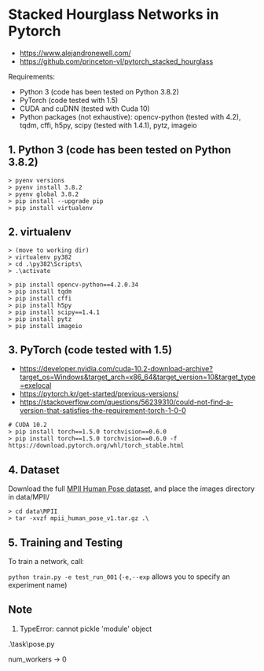 # Stacked Hourglass Networks in Pytorch

- https://www.alejandronewell.com/
- https://github.com/princeton-vl/pytorch_stacked_hourglass

Requirements:
- Python 3 (code has been tested on Python 3.8.2)
- PyTorch (code tested with 1.5)
- CUDA and cuDNN (tested with Cuda 10)
- Python packages (not exhaustive): opencv-python (tested with 4.2), tqdm, cffi, h5py, scipy (tested with 1.4.1), pytz, imageio

## 1. Python 3 (code has been tested on Python 3.8.2)
```
> pyenv versions
> pyenv install 3.8.2
> pyenv global 3.8.2
> pip install --upgrade pip
> pip install virtualenv
```

## 2. virtualenv
```
> (move to working dir)
> virtualenv py382
> cd .\py382\Scripts\
> .\activate

> pip install opencv-python==4.2.0.34
> pip install tqdm
> pip install cffi
> pip install h5py
> pip install scipy==1.4.1
> pip install pytz
> pip install imageio
```

## 3. PyTorch (code tested with 1.5)
- https://developer.nvidia.com/cuda-10.2-download-archive?target_os=Windows&target_arch=x86_64&target_version=10&target_type=exelocal
- https://pytorch.kr/get-started/previous-versions/
- https://stackoverflow.com/questions/56239310/could-not-find-a-version-that-satisfies-the-requirement-torch-1-0-0

```
# CUDA 10.2
> pip install torch==1.5.0 torchvision==0.6.0
> pip install torch==1.5.0 torchvision==0.6.0 -f https://download.pytorch.org/whl/torch_stable.html
```

## 4. Dataset
Download the full [MPII Human Pose dataset](http://human-pose.mpi-inf.mpg.de/), and place the images directory in data/MPII/

```
> cd data\MPII
> tar -xvzf mpii_human_pose_v1.tar.gz .\
```

## 5. Training and Testing

To train a network, call:

```python train.py -e test_run_001``` (```-e,--exp``` allows you to specify an experiment name)


## Note
1. TypeError: cannot pickle 'module' object

.\task\pose.py

num_workers -> 0
